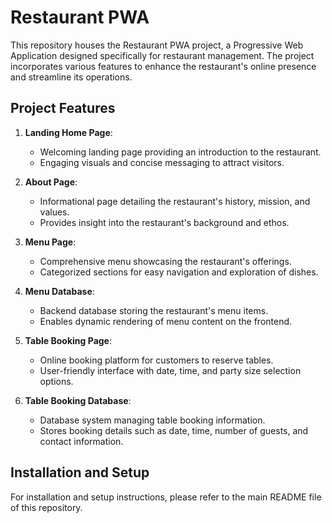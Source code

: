 # Restaurant PWA

This repository houses the Restaurant PWA project, a Progressive Web Application designed specifically for restaurant management. The project incorporates various features to enhance the restaurant's online presence and streamline its operations.

## Project Features

1. **Landing Home Page**:
   - Welcoming landing page providing an introduction to the restaurant.
   - Engaging visuals and concise messaging to attract visitors.

2. **About Page**:
   - Informational page detailing the restaurant's history, mission, and values.
   - Provides insight into the restaurant's background and ethos.

3. **Menu Page**:
   - Comprehensive menu showcasing the restaurant's offerings.
   - Categorized sections for easy navigation and exploration of dishes.

4. **Menu Database**:
   - Backend database storing the restaurant's menu items.
   - Enables dynamic rendering of menu content on the frontend.

5. **Table Booking Page**:
   - Online booking platform for customers to reserve tables.
   - User-friendly interface with date, time, and party size selection options.

6. **Table Booking Database**:
   - Database system managing table booking information.
   - Stores booking details such as date, time, number of guests, and contact information.

## Installation and Setup

For installation and setup instructions, please refer to the main README file of this repository.